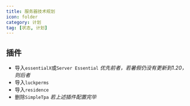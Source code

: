 ```yaml
---
title: 服务器技术规划
icon: folder
category: 计划
tag: [状态, 计划]
---
```


## 插件

- 导入`essentialX`或`Server Essential` *优先前者，若暑假仍没有更新到1.20，则后者*
- 导入`luckperms`
- 导入`residence`
- 删除`SimpleTpa` *若上述插件配置完毕*